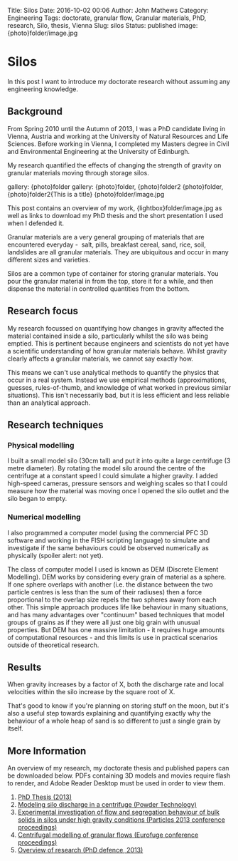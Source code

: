 Title: Silos
Date: 2016-10-02 00:06
Author: John Mathews
Category: Engineering
Tags: doctorate, granular flow, Granular materials, PhD, research, Silo, thesis, Vienna
Slug: silos
Status: published
image: {photo}folder/image.jpg

# Silos
In this post I want to introduce my doctorate research without assuming
any engineering knowledge.

## Background

From Spring 2010 until the Autumn of 2013, I was a PhD candidate living
in Vienna, Austria and working at the University of Natural Resources
and Life Sciences. Before working in Vienna, I completed my Masters
degree in Civil and Environmental Engineering at the University of
Edinburgh.

My research quantified the effects of changing the strength of gravity
on granular materials moving through storage silos.

gallery: {photo}folder
gallery: {photo}folder, {photo}folder2
{photo}folder, {photo}folder2{This is a title}
{photo}folder/image.jpg

This post contains an overview of my work, {lightbox}folder/image.jpg as well as links to download
my PhD thesis and the short presentation I used when I defended it.

Granular materials are a very general grouping of materials that are
encountered everyday -  salt, pills, breakfast cereal, sand, rice, soil,
landslides are all granular materials. They are ubiquitous and occur in
many different sizes and varieties.

Silos are a common type of container for storing granular materials. You
pour the granular material in from the top, store it for a while, and
then dispense the material in controlled quantities from the bottom.

## Research focus
My research focussed on quantifying how changes in gravity affected the
material contained inside a silo, particularly whilst the silo was being
emptied. This is pertinent because engineers and scientists do not yet
have a scientific understanding of how granular materials behave. Whilst
gravity clearly affects a granular materials, we cannot say exactly how.

This means we can't use analytical methods to quantify the physics that
occur in a real system. Instead we use empirical methods
(approximations, guesses, rules-of-thumb, and knowledge of what worked
in previous similar situations). This isn't necessarily bad, but it is
less efficient and less reliable than an analytical approach.

## Research techniques

### Physical modelling
I built a small model silo (30cm tall) and put it into quite a large
centrifuge (3 metre diameter). By rotating the model silo around the
centre of the centrifuge at a constant speed I could simulate a higher
gravity. I added high-speed cameras, pressure sensors and weighing
scales so that I could measure how the material was moving once I opened
the silo outlet and the silo began to empty.

### Numerical modelling
I also programmed a computer model (using the commercial PFC 3D software
and working in the FISH scripting language) to simulate and investigate
if the same behaviours could be observed numerically as physically
(spoiler alert: not yet).

The class of computer model I used is known as DEM (Discrete Element
Modelling). DEM works by considering every grain of material as a
sphere. If one sphere overlaps with another (i.e. the distance between
the two particle centres is less than the sum of their radiuses) then a
force proportional to the overlap size repels the two spheres away from
each other. This simple approach produces life like behaviour in many
situations, and has many advantages over "continuum" based techniques
that model groups of grains as if they were all just one big grain with
unusual properties. But DEM has one massive limitation - it requires
huge amounts of computational resources - and this limits is use in
practical scenarios outside of theoretical research.

## Results
When gravity increases by a factor of X, both the discharge rate and
local velocities within the silo increase by the square root of X.

That's good to know if you're planning on storing stuff on the moon, but
it's also a useful step towards explaining and quantifying exactly why
the behaviour of a whole heap of sand is so different to just a single
grain by itself.

## More Information
An overview of my research, my doctorate thesis and published papers can
be downloaded below. PDFs containing 3D models and movies require flash
to render, and Adobe Reader Desktop must be used in order to view them.

1.  [PhD Thesis (2013)](http://johnmathews.eu/wp-content/uploads/2016/09/thesis_digital_optimised.pdf?csspreview=true)
2.  [Modeling silo discharge in a centrifuge (Powder Technology)](http://johnmathews.eu/wp-content/uploads/2017/01/Mathews-Wu_2016_Model-tests-of-silo-discharge-in-a-geotechnical-centrifuge.pdf)
3.  [Experimental investigation of flow and segregation behaviour of bulk solids in silos under high gravity conditions (Particles 2013 conference proceedings)](http://johnmathews.eu/wp-content/uploads/2017/01/Mathews-etal_2013_Experimental-investigation-of-flow-and-segregation-behaviour-of-bulk-solids-in-silos-under-high-gravity-conditions.pdf)
4.  [Centrifugal modelling of granular flows (Eurofuge conference proceedings)](http://johnmathews.eu/wp-content/uploads/2017/01/004-Cabrera-et-al.pdf)
5.  [Overview of research (PhD defence, 2013)](http://johnmathews.eu/wp-content/uploads/2016/09/Defence_presentation.pdf)


